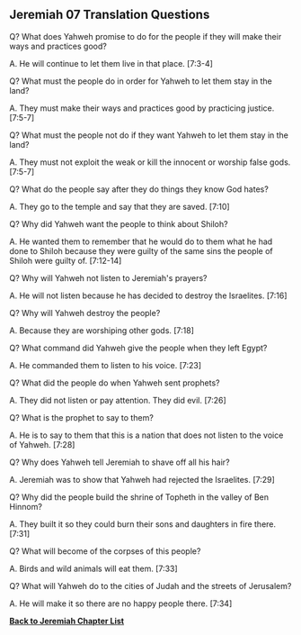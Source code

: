 ## Jeremiah 07 Translation Questions ##

Q? What does Yahweh promise to do for the people if they will make their ways and practices good?

A. He will continue to let them live in that place. [7:3-4]

Q? What must the people do in order for Yahweh to let them stay in the land?

A. They must make their ways and practices good by practicing justice. [7:5-7]

Q? What must the people not do if they want Yahweh to let them stay in the land?

A. They must not exploit the weak or kill the innocent or worship false gods. [7:5-7]

Q? What do the people say after they do things they know God hates?

A. They go to the temple and say that they are saved. [7:10]

Q? Why did Yahweh want the people to think about Shiloh?

A. He wanted them to remember that he would do to them what he had done to Shiloh because they were guilty of the same sins the people of Shiloh were guilty of. [7:12-14]

Q? Why will Yahweh not listen to Jeremiah's prayers?

A. He will not listen because he has decided to destroy the Israelites. [7:16]

Q? Why will Yahweh destroy the people?

A. Because they are worshiping other gods. [7:18]

Q? What command did Yahweh give the people when they left Egypt?

A. He commanded them to listen to his voice. [7:23]

Q? What did the people do when Yahweh sent prophets?

A. They did not listen or pay attention. They did evil. [7:26]

Q? What is the prophet to say to them?

A. He is to say to them that this is a nation that does not listen to the voice of Yahweh. [7:28]

Q? Why does Yahweh tell Jeremiah to shave off all his hair?

A. Jeremiah was to show that Yahweh had rejected the Israelites. [7:29]

Q? Why did the people build the shrine of Topheth in the valley of Ben Hinnom?

A. They built it so they could burn their sons and daughters in fire there. [7:31]

Q? What will become of the corpses of this people?

A. Birds and wild animals will eat them. [7:33]

Q? What will Yahweh do to the cities of Judah and the streets of Jerusalem?

A. He will make it so there are no happy people there. [7:34]

__[Back to Jeremiah Chapter List](./)__

